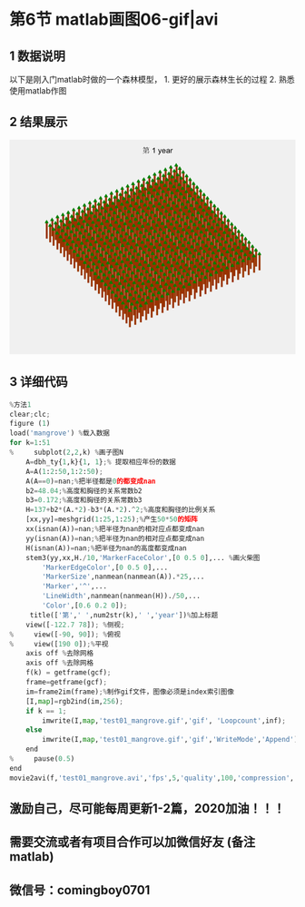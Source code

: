# 第6节 matlab画图06-gif\|avi

## 1 数据说明

以下是刚入门matlab时做的一个森林模型， 1. 更好的展示森林生长的过程 2. 熟悉使用matlab作图

## 2 结果展示

![](../.gitbook/assets/test01_mangrove.gif)

## 3 详细代码

```python
%方法1
clear;clc;
figure (1)
load('mangrove') %载入数据
for k=1:51
%     subplot(2,2,k) %画子图N
    A=dbh_ty{1,k}{1, 1};% 提取相应年份的数据
    A=A(1:2:50,1:2:50);
    A(A==0)=nan;%把半径都是0的都变成nan
    b2=48.04;%高度和胸径的关系常数b2 
    b3=0.172;%高度和胸径的关系常数b3
    H=137+b2*(A.*2)-b3*(A.*2).^2;%高度和胸径的比例关系            
    [xx,yy]=meshgrid(1:25,1:25);%产生50*50的矩阵
    xx(isnan(A))=nan;%把半径为nan的相对应点都变成nan
    yy(isnan(A))=nan;%把半径为nan的相对应点都变成nan
    H(isnan(A))=nan;%把半径为nan的高度都变成nan
    stem3(yy,xx,H./10,'MarkerFaceColor',[0 0.5 0],... %画火柴图
        'MarkerEdgeColor',[0 0.5 0],...
        'MarkerSize',nanmean(nanmean(A)).*25,...
        'Marker','^',...
        'LineWidth',nanmean(nanmean(H))./50,...
        'Color',[0.6 0.2 0]);
     title(['第',' ',num2str(k),' ','year'])%加上标题   
    view([-122.7 78]); %侧视; 
%     view([-90, 90]); %俯视
%     view([190 0]);%平视
    axis off %去除网格
    axis off %去除网格
    f(k) = getframe(gcf);
    frame=getframe(gcf);
    im=frame2im(frame);%制作gif文件，图像必须是index索引图像
    [I,map]=rgb2ind(im,256);
    if k == 1;
        imwrite(I,map,'test01_mangrove.gif','gif', 'Loopcount',inf);
    else
        imwrite(I,map,'test01_mangrove.gif','gif','WriteMode','Append');
    end
%     pause(0.5)
end
movie2avi(f,'test01_mangrove.avi','fps',5,'quality',100,'compression', 'None');
```

## 激励自己，尽可能每周更新1-2篇，2020加油！！！

## 需要交流或者有项目合作可以加微信好友 \(备注matlab\)

## 微信号：comingboy0701

```python

```

